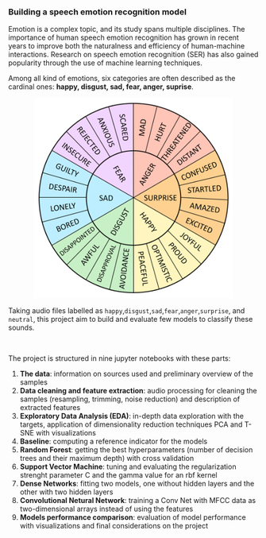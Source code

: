 ### Building a speech emotion recognition model

Emotion is a complex topic, and its study spans multiple disciplines. The importance of human speech emotion recognition has grown in recent years to improve both the naturalness and efficiency of human-machine interactions. Research on speech emotion recognition (SER) has also gained popularity through the use of machine learning techniques.

Among all kind of emotions, six categories are often described as the cardinal ones: **happy, disgust, sad, fear, anger, suprise**.

<p align="center">
    <img src="./emotions_wheel.png" width="400"/>
</p>

Taking audio files labelled as `happy`,`disgust`,`sad`,`fear`,`anger`,`surprise`, and `neutral`, this project aim to build and evaluate few models to classify these sounds.

<br/>

The project is structured in nine jupyter notebooks with these parts:
1. **The data**: information on sources used and preliminary overview of the samples
2. **Data cleaning and feature extraction**: audio processing for cleaning the samples (resampling, trimming, noise reduction) and description of extracted features
3. **Exploratory Data Analysis (EDA)**: in-depth data exploration with the targets, application of dimensionality reduction techniques PCA and T-SNE with visualizations
4. **Baseline**: computing a reference indicator for the models
5. **Random Forest**: getting the best hyperparameters (number of decision trees and their maximum depth) with cross validation
6. **Support Vector Machine**: tuning and evaluating the regularization strenght parameter C and the gamma value for an rbf kernel
7. **Dense Networks**: fitting two models, one without hidden layers and the other with two hidden layers
8. **Convolutional Netural Network**: training a Conv Net with MFCC data as two-dimensional arrays instead of using the features
9. **Models performance comparison**: evaluation of model performance with visualizations and final considerations on the project